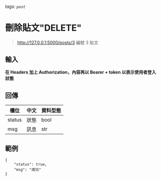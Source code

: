 ###### tags: `post`


# 刪除貼文"DELETE"

> http://127.0.0.1:5000/posts/3
編號 3 貼文

## 輸入
**在 Headers 加上 Authorization，內容再以 Bearer + token 以表示使用者登入狀態**


## 回傳
| 欄位   | 中文 | 資料型態 |
| ------ | ---- | -------- |
| status | 狀態 | bool     |
| msg    | 訊息 | str      |


## 範例


```json=
{
    "status": true,
    "msg": "成功"
}
```
